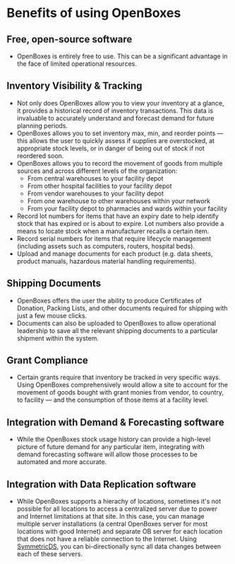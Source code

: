 # Benefits of using OpenBoxes

## Free, open-source software
* OpenBoxes is entirely free to use. This can be a significant advantage in the face of limited operational resources.

## Inventory Visibility & Tracking
* Not only does OpenBoxes allow you to view your inventory at a glance, it provides a historical record of inventory 
  transactions. This data is invaluable to accurately understand and forecast demand for future planning periods.
* OpenBoxes allows you to set inventory max, min, and reorder points — this allows the user to quickly
  assess if supplies are overstocked, at appropriate stock levels, or in danger of being out of
  stock if not reordered soon.
* OpenBoxes allows you to record the movement of goods from multiple sources and across different
  levels of the organization:
    * From central warehouses to your facility depot
    * From other hospital facilities to your facility depot
    * From vendor warehouses to your facility depot
    * From one warehouse to other warehouses within your network 
    * From your facility depot to pharmacies and wards within your facility
* Record lot numbers for items that have an expiry date to help identify stock that has expired or is about to expire. Lot numbers
  also provide a means to locate stock when a manufacturer recalls a certain item.
* Record serial numbers for items that require lifecycle management (including assets such as computers, routers, hospital beds).
* Upload and manage documents for each product (e.g. data sheets, product manuals, hazardous material handling requirements).

## Shipping Documents
* OpenBoxes offers the user the ability to produce Certificates of Donation, Packing Lists, and other documents
required for shipping with just a few mouse clicks.
* Documents can also be uploaded to OpenBoxes to allow operational leadership to save all the
relevant shipping documents to a particular shipment within the system.

## Grant Compliance
* Certain grants require that inventory be tracked in very specific ways. Using OpenBoxes comprehensively would allow a 
site to account for the movement of goods bought with grant monies from vendor, to country, to facility — and the 
consumption of those items at a facility level.

## Integration with Demand & Forecasting software
* While the OpenBoxes stock usage history can provide a high-level picture of future demand for any particular item, 
integrating with demand forecasting software will allow those processes to be automated and more accurate.

## Integration with Data Replication software
* While OpenBoxes supports a hierachy of locations, sometimes it's not possible for all locations to access a
  centralized server due to power and Internet limitations at that site. In this case, you can manage multiple server 
  installations (a central OpenBoxes server for most locations with good Internet) and separate OB server for each
  location that does not have a reliable connection to the Internet. Using [SymmetricDS](http://symmetricds.org), 
  you can bi-directionally sync all data changes between each of these servers.